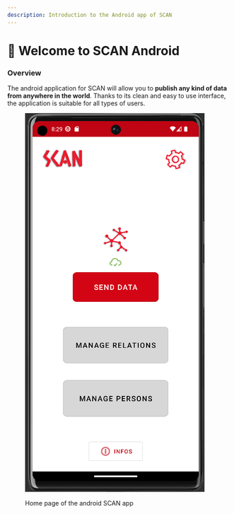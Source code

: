 ```yaml
---
description: Introduction to the Android app of SCAN
---
```


# 👋 Welcome to SCAN Android

### Overview

The android application for SCAN will allow you to **publish any kind of data from anywhere in the world**. Thanks to its clean and easy to use interface, the application is suitable for all types of users.

<figure><img src=".gitbook/assets/image (2).png" alt=""><figcaption><p>Home page of the android SCAN app</p></figcaption></figure>
